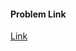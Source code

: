 #### Problem Link
<a href="https://www.hackerrank.com/challenges/c-tutorial-stringstream" target="_blank">Link</a>
